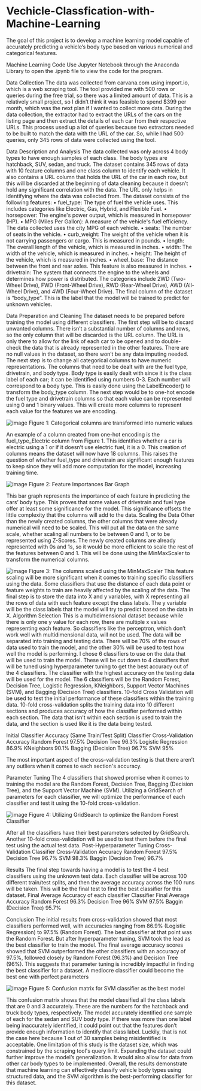 # Vechicle-Classfication-with-Machine-Learning
The goal of this project is to develop a machine learning model capable of accurately predicting a vehicle’s body type based on various numerical and categorical features. 

Machine Learning Code
Use Jupyter Notebook through the Anaconda Library to open the .ipynb file to view the code for the program.


Data Collection
The data was collected from carvana.com using import.io, which is a web scraping tool. The tool provided me with 500 rows or queries during the free trial, so there was a limited amount of data. This is a relatively small project, so I didn’t think it was feasible to spend $399 per month, which was the next plan if I wanted to collect more data. During the data collection, the extractor had to extract the URLs of the cars on the listing page and then extract the details of each car from their respective URLs. This process used up a lot of queries because two extractors needed to be built to match the data with the URL of the car. So, while I had 500 queries, only 345 rows of data were collected using the tool. 

Data Description and Analysis
The data collected was only across 4 body types to have enough samples of each class. The body types are hatchback, SUV, sedan, and truck. The dataset contains 345 rows of data with 10 feature columns and one class column to identify each vehicle. It also contains a URL column that holds the URL of the car in each row, but this will be discarded at the beginning of data cleaning because it doesn’t hold any significant correlation with the data. The URL only helps in identifying where the data was collected from. The dataset consists of the following features:
•	fuel_type: The type of fuel the vehicle uses. This includes categories like Electric, Gas, Hybrid, and Flexible Fuel.
•	horsepower: The engine's power output, which is measured in horsepower (HP).
•	MPG (Miles Per Gallon): A measure of the vehicle's fuel efficiency. The data collected uses the city MPG of each vehicle.
•	seats: The number of seats in the vehicle.
•	curb_weight: The weight of the vehicle when it is not carrying passengers or cargo. This is measured in pounds. 
•	length: The overall length of the vehicle, which is measured in inches.
•	width: The width of the vehicle, which is measured in inches.
•	height: The height of the vehicle, which is measured in inches.
•	wheel_base: The distance between the front and rear axles. This feature is also measured in inches.
•	drivetrain: The system that connects the engine to the wheels and determines how power is distributed. The categories include 2WD (Two-Wheel Drive), FWD (Front-Wheel Drive), RWD (Rear-Wheel Drive), AWD (All-Wheel Drive), and 4WD (Four-Wheel Drive).
The final column of the dataset is “body_type”. This is the label that the model will be trained to predict for unknown vehicles. 

Data Preparation and Cleaning
	The dataset needs to be prepared before training the model using different classifiers. The first step will be to discard unwanted columns. There isn’t a substantial number of columns and rows, so the only column that will be discarded is the URL column. The URL is only there to allow for the link of each car to be opened and to double-check the data that is already represented in the other features. There are no null values in the dataset, so there won’t be any data imputing needed. The next step is to change all categorical columns to have numeric representations. The columns that need to be dealt with are the fuel type, drivetrain, and body type. Body type is easily dealt with since it is the class label of each car; it can be identified using numbers 0-3. Each number will correspond to a body type. This is easily done using the LabelEncoder() to transform the body_type column. The next step would be to one-hot encode the fuel type and drivetrain columns so that each value can be represented using 0 and 1 binary values. This will create more columns to represent each value for the features we are encoding. 

![image](https://github.com/user-attachments/assets/8a598eb8-cc60-4eca-ae46-ebdc76087703)
Figure 1: Categorical columns are transformed into numeric values

An example of a column created from one-hot encoding is the fuel_type_Electric column from Figure 1. This identifies whether a car is electric using a 1 or if it doesn’t use electric fuel, it is a 0. This creation of columns means the dataset will now have 18 columns. This raises the question of whether fuel_type and drivetrain are significant enough features to keep since they will add more computation for the model, increasing training time. 

![image](https://github.com/user-attachments/assets/b7ab3ad9-287a-4b9d-9818-91ecec31e062)
Figure 2: Feature Importances Bar Graph

This bar graph represents the importance of each feature in predicting the cars’ body type. This proves that some values of drivetrain and fuel type offer at least some significance for the model. This significance offsets the little complexity that the columns will add to the data. 
Scaling the Data
	Other than the newly created columns, the other columns that were already numerical will need to be scaled. This will put all the data on the same scale, whether scaling all numbers to be between 0 and 1, or to be represented using Z-Scores. The newly created columns are already represented with 0s and 1s, so it would be more efficient to scale the rest of the features between 0 and 1. This will be done using the MinMaxScaler to transform the numerical columns. 

![image](https://github.com/user-attachments/assets/3e5babc3-e0d3-444e-9fc8-6cdc1d926745)
Figure 3: The columns scaled using the MinMaxScaler
	This feature scaling will be more significant when it comes to training specific classifiers using the data. Some classifiers that use the distance of each data point or feature weights to train are heavily affected by the scaling of the data. The final step is to store the data into X and y variables, with X representing all the rows of data with each feature except the class labels. The y variable will be the class labels that the model will try to predict based on the data in X. 
Algorithm Selection
	This is a multidimensional dataset because while there is only one y value for each row, there are multiple x values representing each feature. So classifiers like the perceptron, which don’t work well with multidimensional data, will not be used. The data will be separated into training and testing data. There will be 70% of the rows of data used to train the model, and the other 30% will be used to test how well the model is performing. I chose 6 classifiers to use on the data that will be used to train the model. These will be cut down to 4 classifiers that will be tuned using hyperparameter tuning to get the best accuracy out of the 4 classifiers. The classifier with the highest accuracy on the testing data will be used for the model. The 6 classifiers will be the Random Forest, Decision Tree, Logistic Regression, KNeighbors, Support Vector Machines (SVM), and Bagging (Decision Tree) classifiers. 10-fold Cross Validation will be used to test the initial performance of these classifiers within the training data. 10-fold cross-validation splits the training data into 10 different sections and produces accuracy of how the classifier performed within each section. The data that isn’t within each section is used to train the data, and the section is used like it is the data being tested.



Initial Classifier Accuracy (Same Train/Test Split)
Classifier	Cross-Validation Accuracy
Random Forest	97.5%
Decision Tree	96.3%
Logistic Regression	86.9%
KNeighbors	90.1%
Bagging (Decision Tree)	96.7%
SVM	95%

The most important aspect of the cross-validation testing is that there aren’t any outliers when it comes to each section's accuracy. 

Parameter Tuning
	The 4 classifiers that showed promise when it comes to training the model are the Random Forest, Decision Tree, Bagging (Decision Tree), and the Support Vector Machine (SVM). Utilizing a GridSearch of parameters for each classifier, we will optimize the performance of each classifier and test it using the 10-fold cross-validation. 
 
![image](https://github.com/user-attachments/assets/92c54172-d7cb-46be-aa22-00a61d47d442)
Figure 4: Utilizing GridSearch to optimize the Random Forest Classifier

After all the classifiers have their best parameters selected by GridSearch. Another 10-fold cross-validation will be used to test them before the final test using the actual test data.
Post-Hyperparameter Tuning Cross-Validation
Classifier	Cross-Validation Accuracy
Random Forest	97.5%
Decision Tree	96.7%
SVM	98.3%
Baggin (Decision Tree)	96.7%

Results
	The final step towards having a model is to test the 4 best classifiers using the unknown test data. Each classifier will be across 100 different train/test splits, and then the average accuracy across the 100 runs will be taken. This will be the final test to find the best classifier for this dataset. 
Final Average Accuracy of each classifier
Classifier	Final Average Accuracy
Random Forest	96.3%
Decision Tree	96%
SVM	97.5%
Baggin (Decision Tree)	95.7%

Conclusion
The initial results from cross-validation showed that most classifiers performed well, with accuracies ranging from 86.9% (Logistic Regression) to 97.5% (Random Forest). The best classifier at that point was the Random Forest. But after hyperparameter tuning, SVM took the lead as the best classifier to train the model. The final average accuracy scores showed that SVM outperformed the other classifiers with an accuracy of 97.5%, followed closely by Random Forest (96.3%) and Decision Tree (96%). This suggests that parameter tuning is incredibly impactful in finding the best classifier for a dataset. A mediocre classifier could become the best one with perfect parameters

![image](https://github.com/user-attachments/assets/f79288d4-25d1-4162-bc1e-4ea1c093de59)
Figure 5: Confusion matrix for SVM classifier as the best model

This confusion matrix shows that the model classified all the class labels that are 0 and 3 accurately. These are the numbers for the hatchback and truck body types, respectively. The model accurately identified one sample of each for the sedan and SUV body type. If there was more than one label being inaccurately identified, it could point out that the features don’t provide enough information to identify that class label. Luckily, that is not the case here because 1 out of 30 samples being misidentified is acceptable.
One limitation of this study is the dataset size, which was constrained by the scraping tool's query limit. Expanding the dataset could further improve the model’s generalization. It would also allow for data from other car body types to be implemented. Overall, the results demonstrate that machine learning can effectively classify vehicle body types using structured data, and the SVM algorithm is the best-performing classifier for this dataset. 

